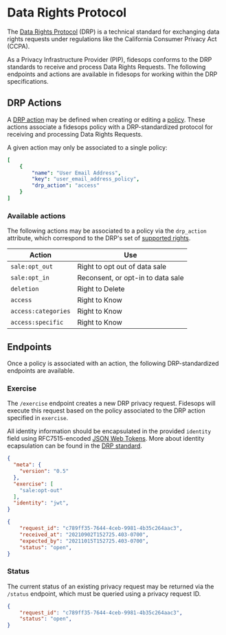 # Data Rights Protocol

The [Data Rights Protocol](https://github.com/consumer-reports-digital-lab/data-rights-protocol) (DRP) is a technical standard for exchanging data rights requests under regulations like the California Consumer Privacy Act (CCPA). 

As a Privacy Infrastructure Provider (PIP), fidesops conforms to the DRP standards to receive and process Data Rights Requests. The following endpoints and actions are available in fidesops for working within the DRP specifications.

## DRP Actions
A [DRP action](https://github.com/consumer-reports-digital-lab/data-rights-protocol#301-supported-rights-actions) may be defined when creating or editing a [policy](policies.md#create-a-policy). These actions associate a fidesops policy with a DRP-standardized protocol for receiving and processing Data Rights Requests. 

A given action may only be associated to a single policy:

```yaml title="<code>PATCH /api/v1/policy</code>"
[
    {
        "name": "User Email Address",
        "key": "user_email_address_policy",
        "drp_action": "access"
    }
]
```

### Available actions
The following actions may be associated to a policy via the `drp_action` attribute, which correspond to the DRP's set of [supported rights](https://github.com/consumer-reports-digital-lab/data-rights-protocol#202-post-exercise-data-rights-exercise-endpoint).

| Action | Use |
|---|----|
| `sale:opt_out` | Right to opt out of data sale |
| `sale:opt_in` | Reconsent, or opt-in to data sale |
| `deletion` | Right to Delete |
| `access` | Right to Know |
| `access:categories` |	Right to Know |
| `access:specific` | Right to Know |

## Endpoints

Once a policy is associated with an action, the following DRP-standardized endpoints are available.

### Exercise
The `/exercise` endpoint creates a new DRP privacy request. Fidesops will execute this request based on the policy associated to the DRP action specified in `exercise`.

All identity information should be encapsulated in the provided `identity` field using RFC7515-encoded [JSON Web Tokens](https://datatracker.ietf.org/doc/html/rfc7515). More about identity ecapsulation can be found in the [DRP standard](https://github.com/consumer-reports-digital-lab/data-rights-protocol#304-schema-identity-encapsulation).

```json title="<code>POST /api/v1/drp/exercise</code>"
{
  "meta": {
    "version": "0.5"
  },
  "exercise": [
    "sale:opt-out"
  ],
  "identity": "jwt",
}
```

```json title="Response"
{
    "request_id": "c789ff35-7644-4ceb-9981-4b35c264aac3",
    "received_at": "20210902T152725.403-0700",
    "expected_by": "20211015T152725.403-0700",
    "status": "open",
}
```

### Status

The current status of an existing privacy request may be returned via the `/status` endpoint, which must be queried using a privacy request ID.

```json title="<code>GET /api/v1/drp/status?request_id={privacy_request_id}</code>"
{
    "request_id": "c789ff35-7644-4ceb-9981-4b35c264aac3",
    "status": "open",
}
```